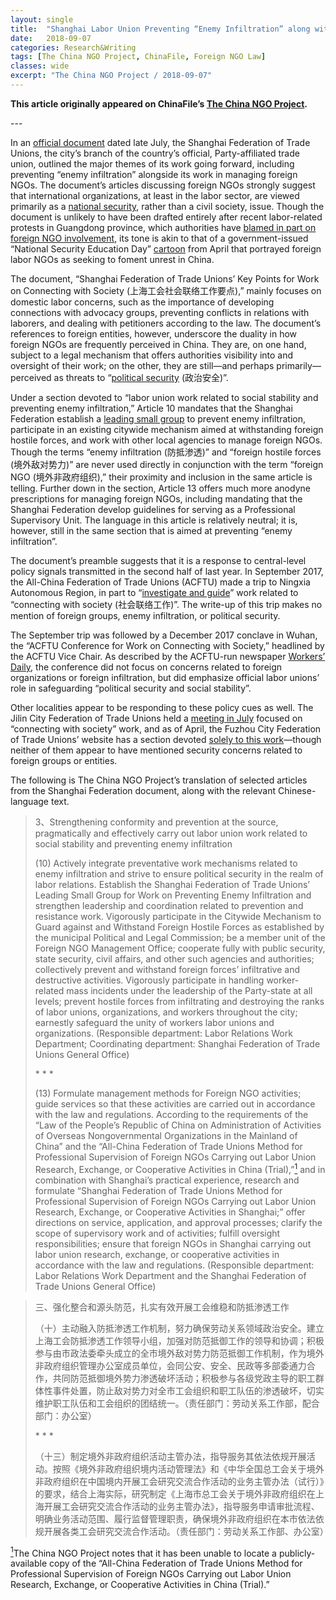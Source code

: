 ```yaml
---
layout: single
title:  "Shanghai Labor Union Preventing “Enemy Infiltration” along with Managing Foreign NGOs"
date:   2018-09-07
categories: Research&Writing
tags: [The China NGO Project, ChinaFile, Foreign NGO Law]
classes: wide
excerpt: "The China NGO Project / 2018-09-07"
---
```


**This article originally appeared on ChinaFile’s [The China NGO Project](http://www.chinafile.com/ngo/analysis/shanghai-labor-union-preventing-enemy-infiltration-along-managing-foreign-ngos).**



--- <br>

In an [official document](http://www.shzgh.org/renda/node5902/node5911/node6581/u1ai6216442.html)
 dated late July, the Shanghai Federation of Trade Unions, the city’s
branch of the country’s official, Party-affiliated trade union, outlined
 the major themes of its work going forward, including preventing “enemy
 infiltration” alongside its work in managing foreign NGOs. The
document’s articles discussing foreign NGOs strongly suggest that
international organizations, at least in the labor sector, are viewed
primarily as a [national security](http://www.chinafile.com/ngo/latest/fact-sheet-chinas-foreign-ngo-law),
 rather than a civil society, issue. Though the document is unlikely to
have been drafted entirely after recent labor-related protests in
Guangdong province, which authorities have [blamed in part on foreign NGO involvement](http://www.chinafile.com/ngo/latest/will-foreign-ngo-law-be-invoked-ongoing-labor-case), its tone is akin to that of a government-issued “National Security Education Day” [cartoon](http://www.chinafile.com/ngo/latest/government-cartoon-portrays-foreign-ngos-national-security-concern) from April that portrayed foreign labor NGOs as seeking to foment unrest in China.

The document, “Shanghai Federation of Trade Unions’ Key Points for
Work on Connecting with Society (上海工会社会联络工作要点),” mainly focuses on
domestic labor concerns, such as the importance of developing
connections with advocacy groups, preventing conflicts in relations with
 laborers, and dealing with petitioners according to the law. The
document’s references to foreign entities, however, underscore the
duality in how foreign NGOs are frequently perceived in China. They are,
 on one hand, subject to a legal mechanism that offers authorities
visibility into and oversight of their work; on the other, they are
still—and perhaps primarily—perceived as threats to “[political security](http://language.chinadaily.com.cn/2018-04/18/content_36051805.htm) (政治安全)”.

Under a section devoted to “labor union work related to social
stability and preventing enemy infiltration,” Article 10 mandates that
the Shanghai Federation establish a [leading small group](http://media.hoover.org/sites/default/files/documents/CLM26AM.pdf)
 to prevent enemy infiltration, participate in an existing citywide
mechanism aimed at withstanding foreign hostile forces, and work with
other local agencies to manage foreign NGOs. Though the terms “enemy
infiltration (防抵渗透)” and “foreign hostile forces (境外敌对势力)” are never
used directly in conjunction with the term “foreign NGO (境外非政府组织),”
their proximity and inclusion in the same article is telling. Further
down in the section, Article 13 offers much more anodyne prescriptions
for managing foreign NGOs, including mandating that the Shanghai
Federation develop guidelines for serving as a Professional Supervisory
Unit. The language in this article is relatively neutral; it is,
however, still in the same section that is aimed at preventing “enemy
infiltration”.

The document’s preamble suggests that it is a response to
central-level policy signals transmitted in the second half of last
year. In September 2017, the All-China Federation of Trade Unions
(ACFTU) made a trip to Ningxia Autonomous Region, in part to “[investigate and guide](http://www.nnzgh.org/ghxw/gxgh/2017-10-09/4632.html)”
 work related to “connecting with society (社会联络工作)”. The write-up of
this trip makes no mention of foreign groups, enemy infiltration, or
political security.

The September trip was followed by a December 2017 conclave in Wuhan,
 the “ACFTU Conference for Work on Connecting with Society,” headlined
by the ACFTU Vice Chair. As described by the ACFTU-run newspaper [Workers’ Daily](http://media.workercn.cn/sites/media/grrb/2017_12/20/GR0107.htm),
 the conference did not focus on concerns related to foreign
organizations or foreign infiltration, but did emphasize official labor
unions’ role in safeguarding “political security and social stability”.

Other localities appear to be responding to these policy cues as well. The Jilin City Federation of Trade Unions held a [meeting in July](http://wemedia.ifeng.com/70944404/wemedia.shtml)
 focused on “connecting with society” work, and as of April, the Fuzhou
City Federation of Trade Unions’ website has a section devoted [solely to this work](http://zgh.fuzhou.gov.cn/zz/shll/)—though neither of them appear to have mentioned security concerns related to foreign groups or entities.

The following is The China NGO Project’s translation of selected
articles from the Shanghai Federation document, along with the relevant
Chinese-language text.


> 3、Strengthening conformity and prevention at the source,
pragmatically and effectively carry out labor union work related to
social stability and preventing enemy infiltration
>
>(10)  Actively integrate preventative work mechanisms related to enemy
 infiltration and strive to ensure political security in the realm of
labor relations. Establish the Shanghai Federation of Trade Unions’
Leading Small Group for Work on Preventing Enemy Infiltration and
strengthen leadership and coordination related to prevention and
resistance work. Vigorously participate in the Citywide Mechanism to
Guard against and Withstand Foreign Hostile Forces as established by the
 municipal Political and Legal Commission; be a member unit of the
Foreign NGO Management Office; cooperate fully with public security,
state security, civil affairs, and other such agencies and authorities;
collectively prevent and withstand foreign forces’ infiltrative and
destructive activities. Vigorously participate in handling
worker-related mass incidents under the leadership of the Party-state at
 all levels; prevent hostile forces from infiltrating and destroying the
 ranks of labor unions, organizations, and workers throughout the city;
earnestly safeguard the unity of workers labor unions and organizations.
 (Responsible department: Labor Relations Work Department; Coordinating
department: Shanghai Federation of Trade Unions General Office)
>
>\* \* \*
>
>(13) Formulate management methods for Foreign NGO activities; guide
services so that these activities are carried out in accordance with the
 law and regulations. According to the requirements of the “Law of the
People’s Republic of China on Administration of Activities of Overseas
Nongovernmental Organizations in the Mainland of China” and the
“All-China Federation of Trade Unions Method for Professional
Supervision of Foreign NGOs Carrying out Labor Union Research, Exchange,
 or Cooperative Activities in China (Trial),”[<sup>1</sup>](#sdendnote1sym)<a class="anchor" id="sdendnote1anc"></a>
 and in combination with Shanghai’s practical experience, research and
formulate “Shanghai Federation of Trade Unions Method for Professional
Supervision of Foreign NGOs Carrying out Labor Union Research, Exchange,
 or Cooperative Activities in Shanghai;” offer directions on service,
application, and approval processes; clarify the scope of supervisory
work and of activities; fulfill oversight responsibilities; ensure that
foreign NGOs in Shanghai carrying out labor union research, exchange, or
 cooperative activities in accordance with the law and regulations.
(Responsible department: Labor Relations Work Department and the
Shanghai Federation of Trade Unions General Office)



>三、强化整合和源头防范，扎实有效开展工会维稳和防抵渗透工作
>
>（十）主动融入防抵渗透工作机制，努力确保劳动关系领域政治安全。建立上海工会防抵渗透工作领导小组，加强对防范抵御工作的领导和协调；积极参与由市政法委牵头成立的全市境外敌对势力防范抵御工作机制，作为境外非政府组织管理办公室成员单位，会同公安、安全、民政等多部委通力合作，共同防范抵御境外势力渗透破坏活动；积极参与各级党政主导的职工群体性事件处置，防止敌对势力对全市工会组织和职工队伍的渗透破坏，切实维护职工队伍和工会组织的团结统一。（责任部门：劳动关系工作部，配合部门：办公室）
>
>\* \* \*
>
>（十三）制定境外非政府组织活动主管办法，指导服务其依法依规开展活动。按照《境外非政府组织境内活动管理法》和《中华全国总工会关于境外非政府组织在中国境内开展工会研究交流合作活动的业务主管办法（试行）》的要求，结合上海实际，研究制定《上海市总工会关于境外非政府组织在上海开展工会研究交流合作活动的业务主管办法》，指导服务申请审批流程、明确业务活动范围、履行监督管理职责，确保境外非政府组织在本市依法依规开展各类工会研究交流合作活动。（责任部门：劳动关系工作部、办公室）


[<sup>1</sup>](#sdendnote1anc)<a class="anchor" id="sdendnote1sym"></a>The China NGO Project notes that it
has been unable to locate a publicly-available copy of the “All-China
Federation of Trade Unions Method for Professional Supervision of
Foreign NGOs Carrying out Labor Union Research, Exchange, or Cooperative
 Activities in China (Trial).”
